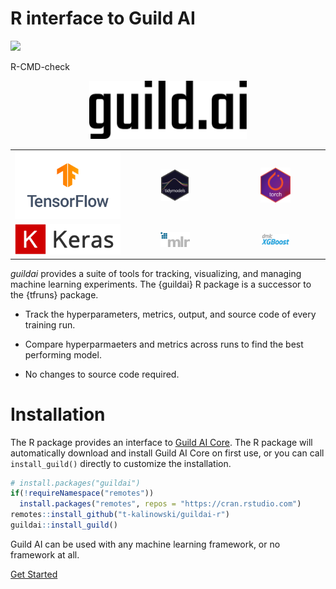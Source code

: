# R interface to Guild AI

<!-- badges: start -->

<div>

[![](https://github.com/t-kalinowski/guildai-r/actions/workflows/R-CMD-check.yaml/badge.svg)](https://github.com/t-kalinowski/guildai-r/actions/workflows/R-CMD-check.yaml)

R-CMD-check

</div>

<!-- badges: end   -->

<p align="center">

<img src="vignettes-src/logos/guild-logo-dark.png" width="50%"/>

|                                                                        |                                                             |                                                          |
|:----------------------------------------------------------------------:|:-----------------------------------------------------------:|:--------------------------------------------------------:|
| <img src="vignettes-src/logos/TF_FullColor_Stacked.svg" width="100%"/> | <img src="vignettes-src/logos/tidymodels.png" width="30%"/> |  <img src="vignettes-src/logos/torch.png" width="33%"/>  |
|      <img src="vignettes-src/logos/keras-logo.png" width="100%"/>      |    <img src="vignettes-src/logos/mlr3.png" width="32%"/>    | <img src="vignettes-src/logos/xgboost.png" width="30%"/> |

</p>

<!-- a nice screenshot image here-->

*guildai* provides a suite of tools for tracking, visualizing, and
managing machine learning experiments. The {guildai} R package is a
successor to the {tfruns} package.

-   Track the hyperparameters, metrics, output, and source code of every
    training run.

-   Compare hyperparmaeters and metrics across runs to find the best
    performing model.

-   No changes to source code required.

# Installation

The R package provides an interface to [Guild AI
Core](https://guild.ai/). The R package will automatically download and
install Guild AI Core on first use, or you can call `install_guild()`
directly to customize the installation.

``` r
# install.packages("guildai")
if(!requireNamespace("remotes"))
  install.packages("remotes", repos = "https://cran.rstudio.com")
remotes::install_github("t-kalinowski/guildai-r")
guildai::install_guild()
```

Guild AI can be used with any machine learning framework, or no
framework at all.

[Get
Started](https://t-kalinowski.github.io/guildai-r/articles/guildai.html)
